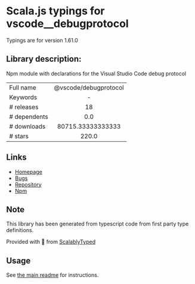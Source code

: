 
# Scala.js typings for vscode__debugprotocol

Typings are for version 1.61.0

## Library description:
Npm module with declarations for the Visual Studio Code debug protocol

|                    |                 |
| ------------------ | :-------------: |
| Full name          | @vscode/debugprotocol |
| Keywords           | - |
| # releases         | 18 |
| # dependents       | 0.0 |
| # downloads        | 80715.33333333333 |
| # stars            | 220.0 |

## Links
- [Homepage](https://github.com/microsoft/vscode-debugadapter-node#readme)
- [Bugs](https://github.com/microsoft/vscode-debugadapter-node/issues)
- [Repository](https://github.com/microsoft/vscode-debugadapter-node)
- [Npm](https://www.npmjs.com/package/%40vscode%2Fdebugprotocol)
    


## Note
This library has been generated from typescript code from first party type definitions.

Provided with :purple_heart: from [ScalablyTyped](https://github.com/oyvindberg/ScalablyTyped)

## Usage
See [the main readme](../../readme.md) for instructions.


